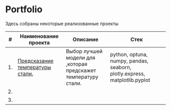 # Portfolio
Здесь собраны некоторые реализованные проекты

| #    | Наименование проекта                | Описание                                                     | Стек                                                         |
| ---- | ------------------------------------------------------------ | ------------------------------------------------------------ | ------------------------------------------------------------ |
| 1.   | [Предсказание температуры стали.](https://github.com/AndreySysa/Portfolio/blob/main/Steel%20temperature%20prediction/Steel%20temperature%20prediction.ipynb) | Выбор лучшей модели для <br/>,которая предскажет температуру стали.<br/> | python, optuna, numpy, pandas, seaborn, plotly.express, matplotlib.pyplot      |
| 2.   |  |  |  |
| 3.   |  |  |  |

